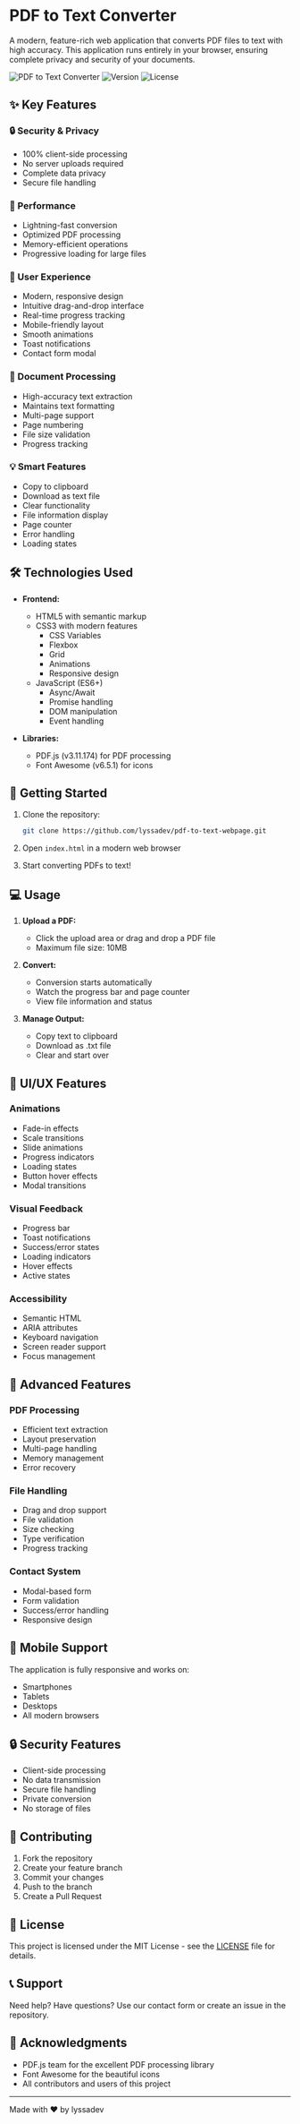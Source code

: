 # PDF to Text Converter

A modern, feature-rich web application that converts PDF files to text with high accuracy. This application runs entirely in your browser, ensuring complete privacy and security of your documents.

![PDF to Text Converter](https://img.shields.io/badge/PDF%20to%20Text-Converter-blue)
![Version](https://img.shields.io/badge/version-2.0-green)
![License](https://img.shields.io/badge/license-MIT-blue)

## ✨ Key Features

### 🔒 Security & Privacy
- 100% client-side processing
- No server uploads required
- Complete data privacy
- Secure file handling

### 🚀 Performance
- Lightning-fast conversion
- Optimized PDF processing
- Memory-efficient operations
- Progressive loading for large files

### 📱 User Experience
- Modern, responsive design
- Intuitive drag-and-drop interface
- Real-time progress tracking
- Mobile-friendly layout
- Smooth animations
- Toast notifications
- Contact form modal

### 📄 Document Processing
- High-accuracy text extraction
- Maintains text formatting
- Multi-page support
- Page numbering
- File size validation
- Progress tracking

### 💡 Smart Features
- Copy to clipboard
- Download as text file
- Clear functionality
- File information display
- Page counter
- Error handling
- Loading states

## 🛠️ Technologies Used

- **Frontend:**
  - HTML5 with semantic markup
  - CSS3 with modern features
    - CSS Variables
    - Flexbox
    - Grid
    - Animations
    - Responsive design
  - JavaScript (ES6+)
    - Async/Await
    - Promise handling
    - DOM manipulation
    - Event handling

- **Libraries:**
  - PDF.js (v3.11.174) for PDF processing
  - Font Awesome (v6.5.1) for icons

## 🚀 Getting Started

1. Clone the repository:
   ```bash
   git clone https://github.com/lyssadev/pdf-to-text-webpage.git
   ```

2. Open `index.html` in a modern web browser

3. Start converting PDFs to text!

## 💻 Usage

1. **Upload a PDF:**
   - Click the upload area or drag and drop a PDF file
   - Maximum file size: 10MB

2. **Convert:**
   - Conversion starts automatically
   - Watch the progress bar and page counter
   - View file information and status

3. **Manage Output:**
   - Copy text to clipboard
   - Download as .txt file
   - Clear and start over

## 🎨 UI/UX Features

### Animations
- Fade-in effects
- Scale transitions
- Slide animations
- Progress indicators
- Loading states
- Button hover effects
- Modal transitions

### Visual Feedback
- Progress bar
- Toast notifications
- Success/error states
- Loading indicators
- Hover effects
- Active states

### Accessibility
- Semantic HTML
- ARIA attributes
- Keyboard navigation
- Screen reader support
- Focus management

## 🔧 Advanced Features

### PDF Processing
- Efficient text extraction
- Layout preservation
- Multi-page handling
- Memory management
- Error recovery

### File Handling
- Drag and drop support
- File validation
- Size checking
- Type verification
- Progress tracking

### Contact System
- Modal-based form
- Form validation
- Success/error handling
- Responsive design

## 📱 Mobile Support

The application is fully responsive and works on:
- Smartphones
- Tablets
- Desktops
- All modern browsers

## 🔒 Security Features

- Client-side processing
- No data transmission
- Secure file handling
- Private conversion
- No storage of files

## 🤝 Contributing

1. Fork the repository
2. Create your feature branch
3. Commit your changes
4. Push to the branch
5. Create a Pull Request

## 📄 License

This project is licensed under the MIT License - see the [LICENSE](LICENSE) file for details.

## 📞 Support

Need help? Have questions? Use our contact form or create an issue in the repository.

## 🙏 Acknowledgments

- PDF.js team for the excellent PDF processing library
- Font Awesome for the beautiful icons
- All contributors and users of this project

---

Made with ❤️ by lyssadev 
